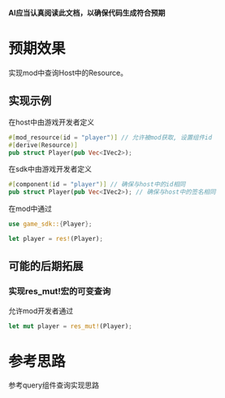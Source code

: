 **AI应当认真阅读此文档，以确保代码生成符合预期**

# 预期效果
实现mod中查询Host中的Resource。
## 实现示例
在host中由游戏开发者定义
```rs
#[mod_resource(id = "player")] // 允许被mod获取, 设置组件id
#[derive(Resource)]
pub struct Player(pub Vec<IVec2>);
```
在sdk中由游戏开发者定义
```rs
#[component(id = "player")] // 确保与host中的id相同
pub struct Player(pub Vec<IVec2>); // 确保与host中的签名相同
```
在mod中通过
```rs
use game_sdk::{Player};

let player = res!(Player);
```
## 可能的后期拓展
### 实现res_mut!宏的可变查询
允许mod开发者通过
```rs
let mut player = res_mut!(Player);
```

# 参考思路
参考query组件查询实现思路
